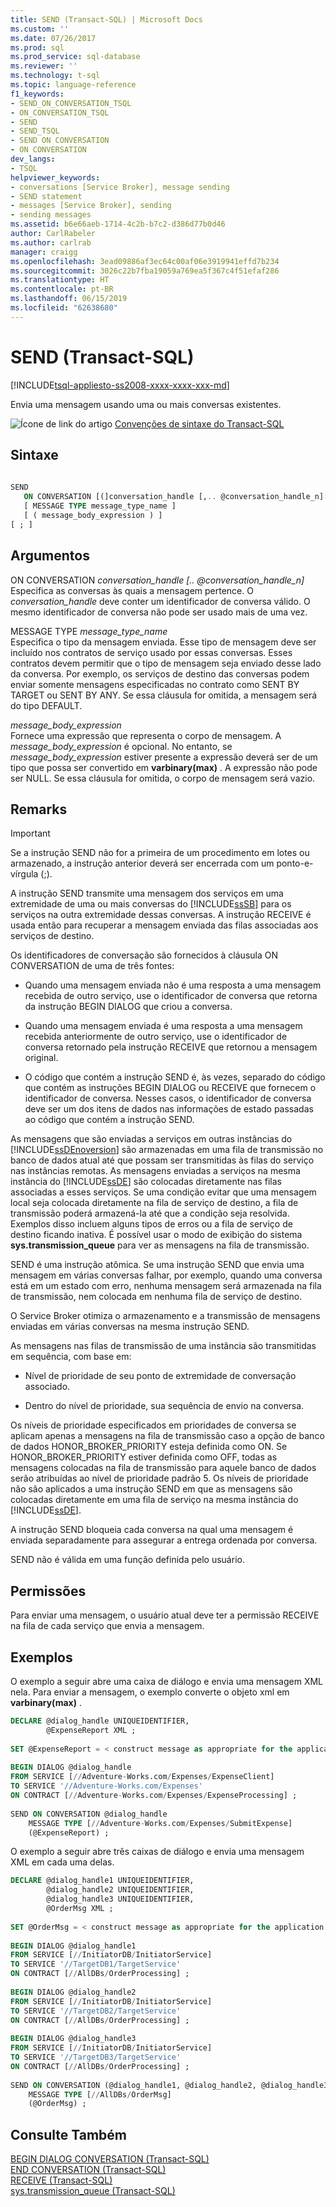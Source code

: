 ```yaml
---
title: SEND (Transact-SQL) | Microsoft Docs
ms.custom: ''
ms.date: 07/26/2017
ms.prod: sql
ms.prod_service: sql-database
ms.reviewer: ''
ms.technology: t-sql
ms.topic: language-reference
f1_keywords:
- SEND_ON_CONVERSATION_TSQL
- ON_CONVERSATION_TSQL
- SEND
- SEND_TSQL
- SEND ON CONVERSATION
- ON CONVERSATION
dev_langs:
- TSQL
helpviewer_keywords:
- conversations [Service Broker], message sending
- SEND statement
- messages [Service Broker], sending
- sending messages
ms.assetid: b6e66aeb-1714-4c2b-b7c2-d386d77b0d46
author: CarlRabeler
ms.author: carlrab
manager: craigg
ms.openlocfilehash: 3ead09886af3ec64c00af06e3919941effd7b234
ms.sourcegitcommit: 3026c22b7fba19059a769ea5f367c4f51efaf286
ms.translationtype: HT
ms.contentlocale: pt-BR
ms.lasthandoff: 06/15/2019
ms.locfileid: "62638680"
---
```

# <a name="send-transact-sql"></a>SEND (Transact-SQL)
[!INCLUDE[tsql-appliesto-ss2008-xxxx-xxxx-xxx-md](../../includes/tsql-appliesto-ss2008-xxxx-xxxx-xxx-md.md)]

Envia uma mensagem usando uma ou mais conversas existentes.  
  
![Ícone de link do artigo](../../database-engine/configure-windows/media/topic-link.gif "Ícone de link do artigo") [Convenções de sintaxe do Transact-SQL](../../t-sql/language-elements/transact-sql-syntax-conventions-transact-sql.md)  
  
## <a name="syntax"></a>Sintaxe  
  
```sql
  
SEND  
   ON CONVERSATION [(]conversation_handle [,.. @conversation_handle_n][)]  
   [ MESSAGE TYPE message_type_name ]  
   [ ( message_body_expression ) ]  
[ ; ]  
```  
  
## <a name="arguments"></a>Argumentos  
ON CONVERSATION *conversation_handle [.. @conversation_handle_n]*  
Especifica as conversas às quais a mensagem pertence. O *conversation_handle* deve conter um identificador de conversa válido. O mesmo identificador de conversa não pode ser usado mais de uma vez.  
  
MESSAGE TYPE *message_type_name*  
Especifica o tipo da mensagem enviada. Esse tipo de mensagem deve ser incluído nos contratos de serviço usado por essas conversas. Esses contratos devem permitir que o tipo de mensagem seja enviado desse lado da conversa. Por exemplo, os serviços de destino das conversas podem enviar somente mensagens especificadas no contrato como SENT BY TARGET ou SENT BY ANY. Se essa cláusula for omitida, a mensagem será do tipo DEFAULT.  
  
*message_body_expression*  
Fornece uma expressão que representa o corpo de mensagem. A *message_body_expression* é opcional. No entanto, se *message_body_expression* estiver presente a expressão deverá ser de um tipo que possa ser convertido em **varbinary(max)** . A expressão não pode ser NULL. Se essa cláusula for omitida, o corpo de mensagem será vazio.  
  
## <a name="remarks"></a>Remarks  
  
> [!IMPORTANT]  
>  Se a instrução SEND não for a primeira de um procedimento em lotes ou armazenado, a instrução anterior deverá ser encerrada com um ponto-e-vírgula (;).  
  
A instrução SEND transmite uma mensagem dos serviços em uma extremidade de uma ou mais conversas do [!INCLUDE[ssSB](../../includes/sssb-md.md)] para os serviços na outra extremidade dessas conversas. A instrução RECEIVE é usada então para recuperar a mensagem enviada das filas associadas aos serviços de destino.  
  
Os identificadores de conversação são fornecidos à cláusula ON CONVERSATION de uma de três fontes:  
  
- Quando uma mensagem enviada não é uma resposta a uma mensagem recebida de outro serviço, use o identificador de conversa que retorna da instrução BEGIN DIALOG que criou a conversa.  
  
- Quando uma mensagem enviada é uma resposta a uma mensagem recebida anteriormente de outro serviço, use o identificador de conversa retornado pela instrução RECEIVE que retornou a mensagem original.  
  
- O código que contém a instrução SEND é, às vezes, separado do código que contém as instruções BEGIN DIALOG ou RECEIVE que fornecem o identificador de conversa. Nesses casos, o identificador de conversa deve ser um dos itens de dados nas informações de estado passadas ao código que contém a instrução SEND.  
  
As mensagens que são enviadas a serviços em outras instâncias do [!INCLUDE[ssDEnoversion](../../includes/ssdenoversion-md.md)] são armazenadas em uma fila de transmissão no banco de dados atual até que possam ser transmitidas às filas do serviço nas instâncias remotas. As mensagens enviadas a serviços na mesma instância do [!INCLUDE[ssDE](../../includes/ssde-md.md)] são colocadas diretamente nas filas associadas a esses serviços. Se uma condição evitar que uma mensagem local seja colocada diretamente na fila de serviço de destino, a fila de transmissão poderá armazená-la até que a condição seja resolvida. Exemplos disso incluem alguns tipos de erros ou a fila de serviço de destino ficando inativa. É possível usar o modo de exibição do sistema **sys.transmission_queue** para ver as mensagens na fila de transmissão.  
  
SEND é uma instrução atômica. Se uma instrução SEND que envia uma mensagem em várias conversas falhar, por exemplo, quando uma conversa está em um estado com erro, nenhuma mensagem será armazenada na fila de transmissão, nem colocada em nenhuma fila de serviço de destino.  
  
O Service Broker otimiza o armazenamento e a transmissão de mensagens enviadas em várias conversas na mesma instrução SEND.  
  
As mensagens nas filas de transmissão de uma instância são transmitidas em sequência, com base em:  
  
- Nível de prioridade de seu ponto de extremidade de conversação associado.  
  
- Dentro do nível de prioridade, sua sequência de envio na conversa.  
  
Os níveis de prioridade especificados em prioridades de conversa se aplicam apenas a mensagens na fila de transmissão caso a opção de banco de dados HONOR_BROKER_PRIORITY esteja definida como ON. Se HONOR_BROKER_PRIORITY estiver definida como OFF, todas as mensagens colocadas na fila de transmissão para aquele banco de dados serão atribuídas ao nível de prioridade padrão 5. Os níveis de prioridade não são aplicados a uma instrução SEND em que as mensagens são colocadas diretamente em uma fila de serviço na mesma instância do [!INCLUDE[ssDE](../../includes/ssde-md.md)].  
  
A instrução SEND bloqueia cada conversa na qual uma mensagem é enviada separadamente para assegurar a entrega ordenada por conversa.  
  
SEND não é válida em uma função definida pelo usuário.  
  
## <a name="permissions"></a>Permissões  
Para enviar uma mensagem, o usuário atual deve ter a permissão RECEIVE na fila de cada serviço que envia a mensagem.  
  
## <a name="examples"></a>Exemplos  
O exemplo a seguir abre uma caixa de diálogo e envia uma mensagem XML nela. Para enviar a mensagem, o exemplo converte o objeto xml em **varbinary(max)** .  
  
```sql
DECLARE @dialog_handle UNIQUEIDENTIFIER,  
        @ExpenseReport XML ;  
  
SET @ExpenseReport = < construct message as appropriate for the application > ;  
  
BEGIN DIALOG @dialog_handle  
FROM SERVICE [//Adventure-Works.com/Expenses/ExpenseClient]  
TO SERVICE '//Adventure-Works.com/Expenses'  
ON CONTRACT [//Adventure-Works.com/Expenses/ExpenseProcessing] ;  
  
SEND ON CONVERSATION @dialog_handle  
    MESSAGE TYPE [//Adventure-Works.com/Expenses/SubmitExpense]  
    (@ExpenseReport) ;  
```  
  
O exemplo a seguir abre três caixas de diálogo e envia uma mensagem XML em cada uma delas.  
  
```sql
DECLARE @dialog_handle1 UNIQUEIDENTIFIER,  
        @dialog_handle2 UNIQUEIDENTIFIER,  
        @dialog_handle3 UNIQUEIDENTIFIER,  
        @OrderMsg XML ;  
  
SET @OrderMsg = < construct message as appropriate for the application > ;  
  
BEGIN DIALOG @dialog_handle1  
FROM SERVICE [//InitiatorDB/InitiatorService]  
TO SERVICE '//TargetDB1/TargetService'  
ON CONTRACT [//AllDBs/OrderProcessing] ;  
  
BEGIN DIALOG @dialog_handle2  
FROM SERVICE [//InitiatorDB/InitiatorService]  
TO SERVICE '//TargetDB2/TargetService'  
ON CONTRACT [//AllDBs/OrderProcessing] ;  
  
BEGIN DIALOG @dialog_handle3  
FROM SERVICE [//InitiatorDB/InitiatorService]  
TO SERVICE '//TargetDB3/TargetService'  
ON CONTRACT [//AllDBs/OrderProcessing] ;  
  
SEND ON CONVERSATION (@dialog_handle1, @dialog_handle2, @dialog_handle3)  
    MESSAGE TYPE [//AllDBs/OrderMsg]  
    (@OrderMsg) ;  
```  
  
## <a name="see-also"></a>Consulte Também  
[BEGIN DIALOG CONVERSATION &#40;Transact-SQL&#41;](../../t-sql/statements/begin-dialog-conversation-transact-sql.md)   
[END CONVERSATION &#40;Transact-SQL&#41;](../../t-sql/statements/end-conversation-transact-sql.md)   
[RECEIVE &#40;Transact-SQL&#41;](../../t-sql/statements/receive-transact-sql.md)   
[sys.transmission_queue &#40;Transact-SQL&#41;](../../relational-databases/system-catalog-views/sys-transmission-queue-transact-sql.md)  
  
  
